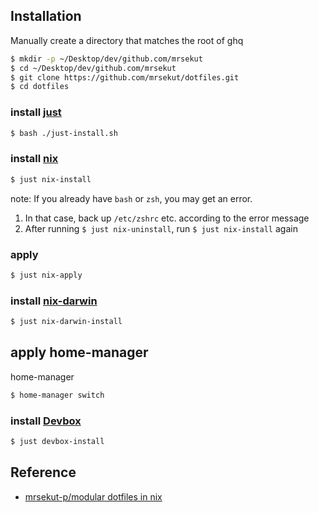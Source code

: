 ## Installation

Manually create a directory that matches the root of ghq

```bash
$ mkdir -p ~/Desktop/dev/github.com/mrsekut
$ cd ~/Desktop/dev/github.com/mrsekut
$ git clone https://github.com/mrsekut/dotfiles.git
$ cd dotfiles
```

### install [just](https://github.com/casey/just)

```bash
$ bash ./just-install.sh
```

### install [nix](https://github.com/NixOS/nix)

```bash
$ just nix-install
```

note: If you already have `bash` or `zsh`, you may get an error.

1. In that case, back up `/etc/zshrc` etc. according to the error message
2. After running `$ just nix-uninstall`, run `$ just nix-install` again

### apply

```bash
$ just nix-apply
```

### install [nix-darwin](https://github.com/LnL7/nix-darwin)

```bash
$ just nix-darwin-install
```

## apply home-manager

home-manager

```bash
$ home-manager switch
```

### install [Devbox](https://www.jetify.com/devbox/)

```bash
$ just devbox-install
```

## Reference

- [mrsekut-p/modular dotfiles in nix](https://scrapbox.io/mrsekut-p/modular_dotfiles_in_nix)
